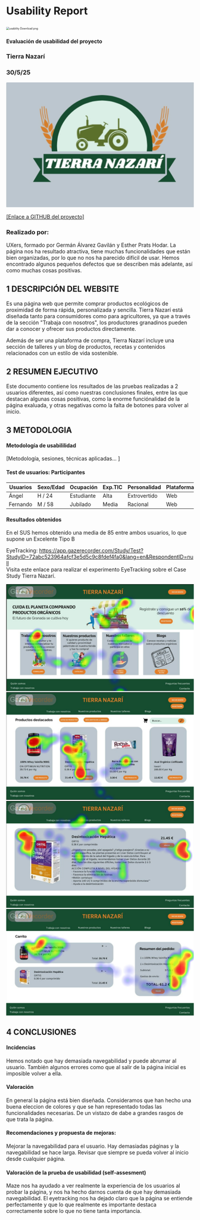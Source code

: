 # Usability Report



<img src="https://encrypted-tbn0.gstatic.com/images?q=tbn:ANd9GcRF017nhV-TFmNER2OM8UbXtdN6xwAKBYrv0i6onNfKu6Yn0BV0RK6aiOroeXl73LSY-B0&usqp=CAU" alt="usability Download png" style="zoom:50%;" />

#### Evaluación de usabilidad del proyecto 

### Tierra Nazarí

### 30/5/25

<img src="logo.png" alt="Logo" style="width: 100wv; height: auto;">

[[Enlace a GITHUB del proyecto]](https://github.com/angelamgr/UX_CaseStudy)


### Realizado por:

UXers, formado por Germán Álvarez Gavilán y Esther Prats Hodar. La página nos ha resultado atractiva, tiene muchas funcionalidades que están bien organizadas, por lo que no nos ha parecido difícil de usar. Hemos encontrado algunos pequeños defectos que se describen más adelante, así como muchas cosas positivas.


## 1 DESCRIPCIÓN DEL WEBSITE

Es una página web que permite comprar productos ecológicos de proximidad de forma rápida, personalizada y sencilla. Tierra Nazarí está diseñada tanto para consumidores como para agricultores, ya que a través de la sección "Trabaja con nosotros", los productores granadinos pueden dar a conocer y ofrecer sus productos directamente.

Además de ser una plataforma de compra, Tierra Nazarí incluye una sección de talleres y un blog de productos, recetas y contenidos relacionados con un estilo de vida sostenible.


## 2 RESUMEN EJECUTIVO

Este documento contiene los resultados de las pruebas realizadas a 2 usuarios diferentes, así como nuestras conclusiones finales, entre las que destacan algunas cosas positivas, como la enorme funciónalidad de la página exaluada, y otras negativas como la falta de botones para volver al inicio.


## 3 METODOLOGIA 

#### Metodología de usabililidad

[Metodología, sesiones,  técnicas aplicadas... ]

 

#### Test de usuarios: Participantes

| Usuarios |   Sexo/Edad  |  Ocupación  |  Exp.TIC   | Personalidad | Plataforma | Caso
| ---------| ------------ | ----------- | ---------- | -----------  | ---------- | ----
|   Ángel  |    H / 24    |  Estudiante |    Alta    | Extrovertido |    Web     |  B 
|   Fernando  |    M  / 58   | Jubilado  |    Media    |    Racional    |    Web     |  B 






#### Resultados obtenidos

En el SUS hemos obtenido una media de 85 entre ambos usuarios, lo que supone un Excelente Tipo B



EyeTracking:
https://app.gazerecorder.com/Study/Test?StudyID=72abc523964afcf3e5d5c9c8fdef4fa0&lang=en&RespondentID=null <br>
Visita este enlace para realizar el experimento EyeTracking sobre el Case Study Tierra Nazarí.

<img src="Imagen1.jpeg" style="width: 100wv; height: auto;">
<img src="Imagen2.jpeg" style="width: 100wv; height: auto;">
<img src="Imagen3.jpeg" style="width: 100wv; height: auto;">
<img src="Imagen4.jpeg" style="width: 100wv; height: auto;">





## 4 CONCLUSIONES 

#### Incidencias

Hemos notado que hay demasiada navegabilidad y puede abrumar al usuario. 
También algunos errores como que al salir de la página inicial es imposible volver a ella. 

#### Valoración 

En general la página está bien diseñada. Consideramos que han hecho una buena eleccion de colores y que se han representado todas las funcionalidades necesarias. De un vistazo de dabe a grandes rasgos de que trata la página.

#### Recomendaciones y propuesta de mejoras: 

Mejorar la navegabilidad para el usuario. Hay demasiadas páginas y la navegabilidad se hace larga.
Revisar que siempre se pueda volver al inicio desde cualquier página.


#### Valoración de la prueba de usabilidad (self-assesment)

Maze nos ha ayudado a ver realmente la experiencia de los usuarios al probar la página, y nos ha hecho darnos cuenta de que hay demasiada navegabilidad.
El eyetracking nos ha dejado claro que la página se entiende perfectamente y que lo que realmente es importante destaca correctamente sobre lo que no tiene tanta importancia.
